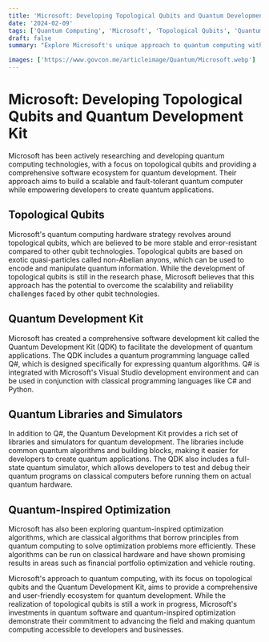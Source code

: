 ```yaml
---
title: 'Microsoft: Developing Topological Qubits and Quantum Development Kit'
date: '2024-02-09'
tags: ['Quantum Computing', 'Microsoft', 'Topological Qubits', 'Quantum Development Kit', 'Q#']
draft: false
summary: "Explore Microsoft's unique approach to quantum computing with their pursuit of topological qubits and their comprehensive Quantum Development Kit for building quantum applications."

images: ['https://www.govcon.me/articleimage/Quantum/Microsoft.webp']
---
```


# Microsoft: Developing Topological Qubits and Quantum Development Kit

Microsoft has been actively researching and developing quantum computing technologies, with a focus on topological qubits and providing a comprehensive software ecosystem for quantum development. Their approach aims to build a scalable and fault-tolerant quantum computer while empowering developers to create quantum applications.

## Topological Qubits

Microsoft's quantum computing hardware strategy revolves around topological qubits, which are believed to be more stable and error-resistant compared to other qubit technologies. Topological qubits are based on exotic quasi-particles called non-Abelian anyons, which can be used to encode and manipulate quantum information. While the development of topological qubits is still in the research phase, Microsoft believes that this approach has the potential to overcome the scalability and reliability challenges faced by other qubit technologies.

## Quantum Development Kit

Microsoft has created a comprehensive software development kit called the Quantum Development Kit (QDK) to facilitate the development of quantum applications. The QDK includes a quantum programming language called Q#, which is designed specifically for expressing quantum algorithms. Q# is integrated with Microsoft's Visual Studio development environment and can be used in conjunction with classical programming languages like C# and Python.

## Quantum Libraries and Simulators

In addition to Q#, the Quantum Development Kit provides a rich set of libraries and simulators for quantum development. The libraries include common quantum algorithms and building blocks, making it easier for developers to create quantum applications. The QDK also includes a full-state quantum simulator, which allows developers to test and debug their quantum programs on classical computers before running them on actual quantum hardware.

## Quantum-Inspired Optimization

Microsoft has also been exploring quantum-inspired optimization algorithms, which are classical algorithms that borrow principles from quantum computing to solve optimization problems more efficiently. These algorithms can be run on classical hardware and have shown promising results in areas such as financial portfolio optimization and vehicle routing.

Microsoft's approach to quantum computing, with its focus on topological qubits and the Quantum Development Kit, aims to provide a comprehensive and user-friendly ecosystem for quantum development. While the realization of topological qubits is still a work in progress, Microsoft's investments in quantum software and quantum-inspired optimization demonstrate their commitment to advancing the field and making quantum computing accessible to developers and businesses.
